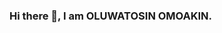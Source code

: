 ### Hi there 👋, I am OLUWATOSIN OMOAKIN.

<!--
**Oluwatos94/Oluwatos94** is a ✨ _special_ ✨ repository because its `README.md` (this file) appears on your GitHub profile.

Here are some ideas to get you started:

- 🔭 I’m currently working on a project with python, html, css, mysql.
- 🌱 I’m also learning UI/UX design.
- 👯 I’m looking forword working on a project with an app developer.
- 🤔 I’m looking for help with ...
- 💬 Ask me about 
- 📫 How to reach me: akinbowat@gmail.com
- 😄 I am a member of ALX SE community.
- ⚡ Fun fact: ...
- LANGUAGE AND TOOLS:
![javascript-logo](https://user-images.githubusercontent.com/111003311/221978945-cfb7db97-2479-42dc-98cf-f1ea1d48bd76.png)

-->
